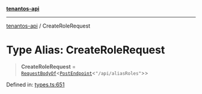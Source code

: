 [**tenantos-api**](../README.md)

***

[tenantos-api](../globals.md) / CreateRoleRequest

# Type Alias: CreateRoleRequest

> **CreateRoleRequest** = [`RequestBodyOf`](RequestBodyOf.md)\<[`PostEndpoint`](PostEndpoint.md)\<`"/api/aliasRoles"`\>\>

Defined in: [types.ts:651](https://github.com/shadmanZero/tenantos-api/blob/5456fdea44f46a63455944d4982f5327cbeb3156/src/types.ts#L651)
